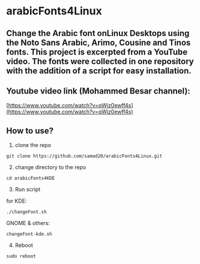 # arabicFonts4Linux

## Change the Arabic font onLinux Desktops using the Noto Sans Arabic, Arimo, Cousine and Tinos fonts. This project is excerpted from a YouTube video. The fonts were collected in one repository with the addition of a script for easy installation.

## Youtube video link (Mohammed Besar channel):
[https://www.youtube.com/watch?v=qWjz0ewff4s](https://www.youtube.com/watch?v=qWjz0ewff4s)


## How to use?

1. clone the repo
```
git clone https://github.com/samad20/arabicFonts4Linux.git
```

2. change directory to the repo
```
cd arabicFonts4KDE
```

3. Run script

for KDE:
```
./changeFont.sh
```

GNOME & others:
```
changeFont-kde.sh
```
4. Reboot
```
sudo reboot
```
